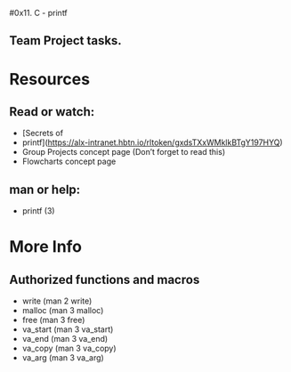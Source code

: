 #0x11. C - printf

## Team Project tasks.

# Resources
## Read or watch:

* [Secrets of
* printf](https://alx-intranet.hbtn.io/rltoken/gxdsTXxWMklkBTgY197HYQ)
* Group Projects concept page (Don’t forget to read this)
* Flowcharts concept page
## man or help:
* printf (3)

# More Info
## Authorized functions and macros
* write (man 2 write)
* malloc (man 3 malloc)
* free (man 3 free)
* va_start (man 3 va_start)
* va_end (man 3 va_end)
* va_copy (man 3 va_copy)
* va_arg (man 3 va_arg)

